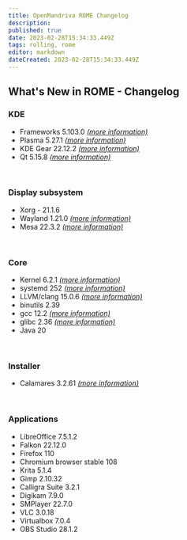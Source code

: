 ```yaml
---
title: OpenMandriva ROME Changelog
description: 
published: true
date: 2023-02-28T15:34:33.449Z
tags: rolling, rome
editor: markdown
dateCreated: 2023-02-28T15:34:33.449Z
---
```


## What's New in ROME - Changelog

### KDE
- Frameworks 5.103.0 [*(more information)*](https://kde.org/announcements/frameworks/5/5.103.0/)
- Plasma 5.27.1 [*(more information)*](https://kde.org/announcements/plasma/5/5.27.1/)
- KDE Gear 22.12.2 [*(more information)*](https://kde.org/announcements/gear/22.12.2/)
- Qt 5.15.8 [*(more information)*](https://www.qt.io)
<br>

### Display subsystem
- Xorg - 21.1.6
- Wayland 1.21.0 [*(more information)*](https://wayland.freedesktop.org/releases.html)
- Mesa 22.3.2 [*(more information)*](http://www.mesa3d.org/)
<br>

### Core
- Kernel 6.2.1 [*(more information)*](https://www.kernel.org/)
- systemd 252 [*(more information)*](https://www.freedesktop.org/wiki/Software/systemd/)
- LLVM/clang 15.0.6 [*(more information)*](http://llvm.org/)
- binutils 2.39
- gcc 12.2 [*(more information)*](https://gcc.gnu.org/)
- glibc 2.36 [*(more information)*](http://www.gnu.org/software/libc/)
- Java 20
<br>

### Installer
- Calamares 3.2.61 [*(more information)*](https://calamares.io)
<br>

### Applications
- LibreOffice 7.5.1.2
- Falkon 22.12.0
- Firefox 110
- Chromium browser stable 108 
- Krita 5.1.4
- Gimp 2.10.32
- Calligra Suite 3.2.1
- Digikam 7.9.0
- SMPlayer 22.7.0
- VLC 3.0.18
- Virtualbox 7.0.4
- OBS Studio 28.1.2
<br>